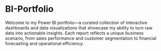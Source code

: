 # BI-Portfolio
Welcome to my Power BI portfolio—a curated collection of interactive dashboards and data visualizations that showcase my ability to turn raw data into actionable insights. Each report reflects a unique business scenario, from sales performance and customer segmentation to financial forecasting and operational efficiency.
